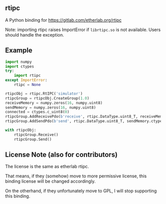 ## rtipc

A Python binding for https://gitlab.com/etherlab.org/rtipc

Note: importing rtipc raises ImportError if `librtipc.so` is not available. Users should handle the exception.

## Example

```py
import numpy
import ctypes
try:
    import rtipc
except ImportError:
    rtipc = None

rtipcObj = rtipc.RtIPC('simulator')
rtipcGroup = rtipcObj.CreateGroup(1.0)
receiveMemory = numpy.zeros(16, numpy.uint8)
sendMemory = numpy.zeros(16, numpy.uint8)
connected = ctypes.c_uint8(0)
rtipcGroup.AddReceivePdo(b'receive', rtipc.DataType.uint8_T, receiveMemory.ctypes.data_as(ctypes.POINTER(ctypes.c_uint8)), 16, ctypes.byref(connected))
rtipcGroup.AddSendPdo(b'send', rtipc.DataType.uint8_T, sendMemory.ctypes.data_as(ctypes.POINTER(ctypes.c_uint8)), 16)

with rtipcObj:
    rtipcGroup.Receive()
    rtipcGroup.Send()
```

## License Note (also for contributors)

The license is the same as etherlab rtipc.

That means, if they (somehow) move to more permissive license, this binding license will be changed accordingly.

On the otherhand, if they unfortunately move to GPL, I will stop supporting this binding.
